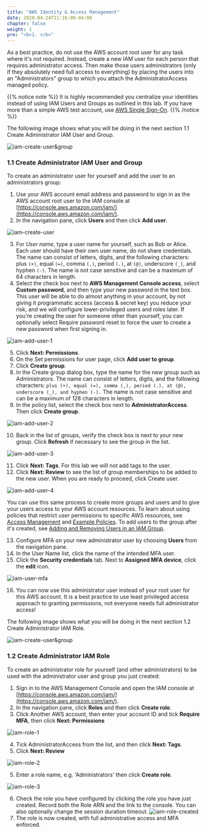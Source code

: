 ```yaml
---
title: "AWS Identity & Access Management"
date: 2020-04-24T11:16:09-04:00
chapter: false
weight: 1
pre: "<b>1. </b>"
---
```


As a best practice, do not use the AWS account root user for any task where it's not required. Instead, create a new IAM user for each person that requires administrator access. Then make those users administrators (only if they absolutely need full access to everything) by placing the users into an "Administrators" group to which you attach the AdministratorAccess managed policy.

{{% notice note %}}
It is highly recommended you centralize your identities instead of using IAM Users and Groups as outlined in this lab. If you have more than a simple AWS test account, use [AWS Single Sign-On](https://docs.aws.amazon.com/singlesignon/latest/userguide/what-is.html).
{{% /notice %}}

The following image shows what you will be doing in the next section 1.1 Create Administrator IAM User and Group.

![iam-create-user&group](/Security/100_Basic_Identity_and_Access_Management_User_Group_Role/Images/iam-create-user&group.png)

### 1.1 Create Administrator IAM User and Group

To create an administrator user for yourself and add the user to an administrators group:

1. Use your AWS account email address and password to sign in as the AWS account root user to the IAM console at [https://console.aws.amazon.com/iam/](https://console.aws.amazon.com/iam/).
2. In the navigation pane, click **Users** and then click **Add user**.

![iam-create-user](/Security/100_Basic_Identity_and_Access_Management_User_Group_Role/Images/iam-create-user.png)

3. For *User name*, type a user name for yourself, such as Bob or Alice. Each user should have their own user name, do not share credentials. The name can consist of letters, digits, and the following characters: plus `(+)`, equal `(=)`, comma `(,)`, period `(.)`, at `(@)`, underscore `(_)`, and hyphen `(-)`. The name is not case sensitive and can be a maximum of 64 characters in length.
4. Select the check box next to **AWS Management Console access**, select **Custom password**, and then type your new password in the text box. This user will be able to do almost anything in your account, by not giving it programmatic access (access & secret key) you reduce your risk, and we will configure lower-privileged users and roles later. If you're creating the user for someone other than yourself, you can optionally select Require password reset to force the user to create a new password when first signing in.

![iam-add-user-1](/Security/100_Basic_Identity_and_Access_Management_User_Group_Role/Images/iam-add-user-1.png)

5. Click **Next: Permissions**.
6. On the Set permissions for user page, click **Add user to group**.
7. Click **Create group**.
8. In the Create group dialog box, type the name for the new group such as Administrators. The name can consist of letters, digits, and the following characters: `plus (+), equal (=), comma (,), period (.), at (@), underscore (_), and hyphen (-).` The name is not case sensitive and can be a maximum of 128 characters in length.
9. In the policy list, select the check box next to **AdministratorAccess**. Then click **Create group**.

![iam-add-user-2](/Security/100_Basic_Identity_and_Access_Management_User_Group_Role/Images/iam-add-user-2.png)

10. Back in the list of groups, verify the check box is next to your new group. Click **Refresh** if necessary to see the group in the list.

![iam-add-user-3](/Security/100_Basic_Identity_and_Access_Management_User_Group_Role/Images/iam-add-user-3.png)

11. Click **Next: Tags**. For this lab we will not add tags to the user.
12. Click **Next: Review** to see the list of group memberships to be added to the new user. When you are ready to proceed, click Create user.

![iam-add-user-4](/Security/100_Basic_Identity_and_Access_Management_User_Group_Role/Images/iam-add-user-4.png)

You can use this same process to create more groups and users and to give your users access to your AWS account resources. To learn about using policies that restrict user permissions to specific AWS resources, see [Access Management](https://docs.aws.amazon.com/IAM/latest/UserGuide/access.html) and [Example Policies](https://docs.aws.amazon.com/IAM/latest/UserGuide/access_policies_examples.html). To add users to the group after it's created, see [Adding and Removing Users in an IAM Group](https://docs.aws.amazon.com/IAM/latest/UserGuide/id_groups_manage_add-remove-users.html).

13. Configure MFA on your new administrator user by choosing **Users** from the navigation pane.
14. In the User Name list, click the name of the intended MFA user.
15. Click the **Security credentials** tab. Next to **Assigned MFA device**, click the **edit** icon.

![iam-user-mfa](/Security/100_Basic_Identity_and_Access_Management_User_Group_Role/Images/iam-user-mfa.png)

16. You can now use this administrator user instead of your root user for this AWS account. It is a best practice to use least privileged access approach to granting permissions, not everyone needs full administrator access!

The following image shows what you will be doing in the next section 1.2 Create Administrator IAM Role.

![iam-create-user&group](/Security/100_Basic_Identity_and_Access_Management_User_Group_Role/Images/iam-create-role.png)

### 1.2 Create Administrator IAM Role

To create an administrator role for yourself (and other administrators) to be used with the administrator user and group you just created:

1. Sign in to the AWS Management Console and open the IAM console at [https://console.aws.amazon.com/iam/](https://console.aws.amazon.com/iam/).
2. In the navigation pane, click **Roles** and then click **Create role**.
3. Click Another AWS account, then enter your account ID and tick **Require MFA**, then click **Next: Permissions**

![iam-role-1](/Security/100_Basic_Identity_and_Access_Management_User_Group_Role/Images/iam-role-create-1.png)

4. Tick AdministratorAccess from the list, and then click **Next: Tags**.
5. Click **Next: Review**

![iam-role-2](/Security/100_Basic_Identity_and_Access_Management_User_Group_Role/Images/iam-role-create-2.png)

5. Enter a role name, e.g. 'Administrators' then click **Create role**.

![iam-role-3](/Security/100_Basic_Identity_and_Access_Management_User_Group_Role/Images/iam-role-create-3.png)

6. Check the role you have configured by clicking the role you have just created. Record both the Role ARN and the link to the console. You can also optionally change the session duration timeout. ![iam-role-created](/Security/100_Basic_Identity_and_Access_Management_User_Group_Role/Images/iam-role-created.png)
6. The role is now created, with full administrative access and MFA enforced.
